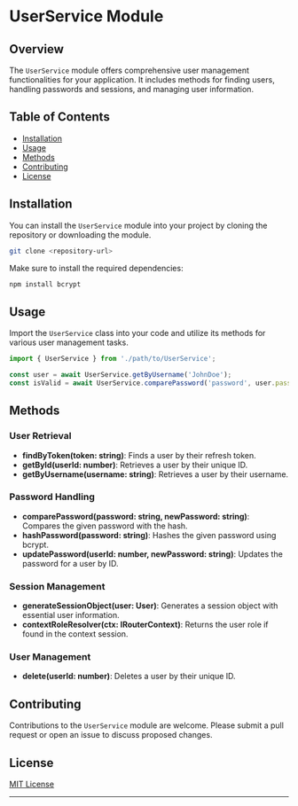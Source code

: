 # UserService Module

## Overview

The `UserService` module offers comprehensive user management functionalities for your application. It includes methods for finding users, handling passwords and sessions, and managing user information.

## Table of Contents

- [Installation](#installation)
- [Usage](#usage)
- [Methods](#methods)
- [Contributing](#contributing)
- [License](#license)

## Installation

You can install the `UserService` module into your project by cloning the repository or downloading the module.

```bash
git clone <repository-url>
```

Make sure to install the required dependencies:

```bash
npm install bcrypt
```

## Usage

Import the `UserService` class into your code and utilize its methods for various user management tasks.

```typescript
import { UserService } from './path/to/UserService';

const user = await UserService.getByUsername('JohnDoe');
const isValid = await UserService.comparePassword('password', user.password);
```

## Methods

### User Retrieval

- **findByToken(token: string)**: Finds a user by their refresh token.
- **getById(userId: number)**: Retrieves a user by their unique ID.
- **getByUsername(username: string)**: Retrieves a user by their username.

### Password Handling

- **comparePassword(password: string, newPassword: string)**: Compares the given password with the hash.
- **hashPassword(password: string)**: Hashes the given password using bcrypt.
- **updatePassword(userId: number, newPassword: string)**: Updates the password for a user by ID.

### Session Management

- **generateSessionObject(user: User)**: Generates a session object with essential user information.
- **contextRoleResolver(ctx: IRouterContext)**: Returns the user role if found in the context session.

### User Management

- **delete(userId: number)**: Deletes a user by their unique ID.

## Contributing

Contributions to the `UserService` module are welcome. Please submit a pull request or open an issue to discuss proposed changes.

## License

[MIT License](LICENSE)

---
